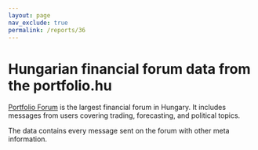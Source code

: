 ```yaml
---
layout: page
nav_exclude: true
permalink: /reports/36
---
```

# Hungarian financial forum data from the portfolio.hu

[Portfolio Forum](https://forum.portfolio.hu/) is the largest financial forum in Hungary. It includes messages from users covering trading, forecasting, and political topics.

The data contains every message sent on the forum with other meta information.